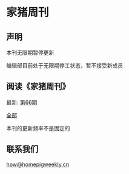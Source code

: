 # 家猪周刊

## 声明

本刊无限期暂停更新

编辑部目前处于无限期停工状态，暂不接受新成员

## 阅读《家猪周刊》

最新: [第66期](HPW/66/)

[全部](HPW/)

本刊的更新频率不是固定的

## 联系我们

<hpw@homepigweekly.cn>
